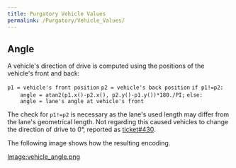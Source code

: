 ```yaml
---
title: Purgatory Vehicle Values
permalink: /Purgatory/Vehicle_Values/
---
```


Angle
-----

A vehicle's direction of drive is computed using the positions of the vehicle's front and back:

`p1 = vehicle's front position`
`p2 = vehicle's back position`
`if p1!=p2:`
`    angle = atan2(p1.x()-p2.x(), p2.y()-p1.y())*180./PI;`
`else:`
`    angle = lane's angle at vehicle's front`

The check for `p1!=p2` is necessary as the lane's used length may differ from the lane's geometrical length. Not regarding this caused vehicles to change the direction of drive to 0°, reported as [ticket\#430](http://sourceforge.net/apps/trac/sumo/ticket/430).

The following image shows how the resulting encoding.

[Image:vehicle_angle.png](/Image:vehicle_angle.png "wikilink")